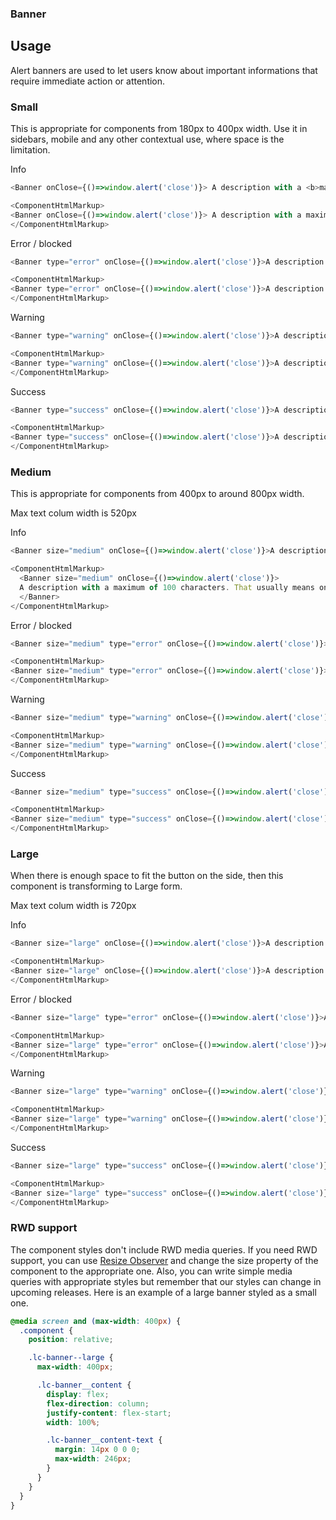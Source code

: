 ### Banner

## Usage

Alert banners are used to let users know about important informations that require immediate action or attention.

### Small

This is appropriate for components from 180px to 400px width. Use it in sidebars, mobile and any other contextual use, where space is the limitation.

Info
```js
<Banner onClose={()=>window.alert('close')}> A description with a <b>maximum of 100</b> characters. That usually means only one or two sentences. </Banner>
```

```js noeditor
<ComponentHtmlMarkup>
<Banner onClose={()=>window.alert('close')}> A description with a maximum of 100 characters. That usually means only one or two sentences. </Banner>
</ComponentHtmlMarkup>
```

Error / blocked
```js
<Banner type="error" onClose={()=>window.alert('close')}>A description with a maximum of 100 characters. That usually means only one or two sentences.</Banner>
```

```js noeditor
<ComponentHtmlMarkup>
<Banner type="error" onClose={()=>window.alert('close')}>A description with a maximum of 100 characters. That usually means only one or two sentences.</Banner>
</ComponentHtmlMarkup>
```
Warning

```js
<Banner type="warning" onClose={()=>window.alert('close')}>A description with a maximum of 100 characters. That usually means only one or two sentences.</Banner>
```

```js noeditor
<ComponentHtmlMarkup>
<Banner type="warning" onClose={()=>window.alert('close')}>A description with a maximum of 100 characters. That usually means only one or two sentences.</Banner>
</ComponentHtmlMarkup>
```
Success
```js
<Banner type="success" onClose={()=>window.alert('close')}>A description with a maximum of 100 characters. That usually means only one or two sentences.</Banner>
```

```js noeditor
<ComponentHtmlMarkup>
<Banner type="success" onClose={()=>window.alert('close')}>A description with a maximum of 100 characters. That usually means only one or two sentences.</Banner>
</ComponentHtmlMarkup>
```

### Medium
This is appropriate for components from 400px to around 800px width.

Max text colum width is 520px

Info
```js
<Banner size="medium" onClose={()=>window.alert('close')}>A description with a maximum of 100 characters. That usually means only one or two sentences.</Banner>
```

```js noeditor
<ComponentHtmlMarkup>
  <Banner size="medium" onClose={()=>window.alert('close')}>
  A description with a maximum of 100 characters. That usually means only one or two sentences.
  </Banner>
</ComponentHtmlMarkup>
```

Error / blocked
```js
<Banner size="medium" type="error" onClose={()=>window.alert('close')}>A description with a maximum of 100 characters. That usually means only one or two sentences.</Banner>
```
```js noeditor
<ComponentHtmlMarkup>
<Banner size="medium" type="error" onClose={()=>window.alert('close')}>A description with a maximum of 100 characters. That usually means only one or two sentences.</Banner>
</ComponentHtmlMarkup>
```
Warning
```js
<Banner size="medium" type="warning" onClose={()=>window.alert('close')}>A description with a maximum of 100 characters. That usually means only one or two sentences.</Banner>
```
```js noeditor
<ComponentHtmlMarkup>
<Banner size="medium" type="warning" onClose={()=>window.alert('close')}>A description with a maximum of 100 characters. That usually means only one or two sentences.</Banner>
</ComponentHtmlMarkup>
```
Success
```js
<Banner size="medium" type="success" onClose={()=>window.alert('close')}>A description with a maximum of 100 characters. That usually means only one or two sentences.</Banner>
```
```js noeditor
<ComponentHtmlMarkup>
<Banner size="medium" type="success" onClose={()=>window.alert('close')}>A description with a maximum of 100 characters. That usually means only one or two sentences.</Banner>
</ComponentHtmlMarkup>
```
### Large

When there is enough space to fit the button on the side, then this component is transforming to Large form.

Max text colum width is 720px

Info
```js
<Banner size="large" onClose={()=>window.alert('close')}>A description with a maximum of 100 characters. That usually means only one or two sentences.</Banner>
```
```js noeditor
<ComponentHtmlMarkup>
<Banner size="large" onClose={()=>window.alert('close')}>A description with a maximum of 100 characters. That usually means only one or two sentences.</Banner>
</ComponentHtmlMarkup>
```

Error / blocked
```js
<Banner size="large" type="error" onClose={()=>window.alert('close')}>A description with a maximum of 100 characters. That usually means only one or two sentences.</Banner>
```
```js noeditor
<ComponentHtmlMarkup>
<Banner size="large" type="error" onClose={()=>window.alert('close')}>A description with a maximum of 100 characters. That usually means only one or two sentences.</Banner>
</ComponentHtmlMarkup>
```
Warning
```js
<Banner size="large" type="warning" onClose={()=>window.alert('close')}>A description with a maximum of 100 characters. That usually means only one or two sentences.</Banner>
```
```js noeditor
<ComponentHtmlMarkup>
<Banner size="large" type="warning" onClose={()=>window.alert('close')}>A description with a maximum of 100 characters. That usually means only one or two sentences.</Banner>
</ComponentHtmlMarkup>
```
Success
```js
<Banner size="large" type="success" onClose={()=>window.alert('close')}>A description with a maximum of 100 characters. That usually means only one or two sentences.</Banner>
```
```js noeditor
<ComponentHtmlMarkup>
<Banner size="large" type="success" onClose={()=>window.alert('close')}>A description with a maximum of 100 characters. That usually means only one or two sentences.</Banner>
</ComponentHtmlMarkup>
```

### RWD support

The component styles don't include RWD media queries. If you need RWD support, you can use [Resize Observer](https://web.dev/en/resize-observer/) and change the size property of the component to the appropriate one. Also, you can write simple media queries with appropriate styles but remember that our styles can change in upcoming releases. Here is an example of a large banner styled as a small one.

```css
@media screen and (max-width: 400px) {
  .component {
    position: relative;

    .lc-banner--large {
      max-width: 400px;

      .lc-banner__content {
        display: flex;
        flex-direction: column;
        justify-content: flex-start;
        width: 100%;

        .lc-banner__content-text {
          margin: 14px 0 0 0;
          max-width: 246px;
        }
      }
    }
  }
}
```